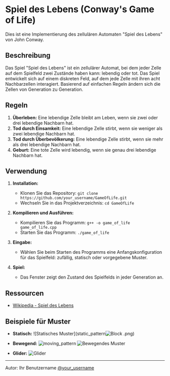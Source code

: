 # Spiel des Lebens (Conway's Game of Life)

Dies ist eine Implementierung des zellulären Automaten "Spiel des Lebens" von John Conway.

## Beschreibung

Das Spiel "Spiel des Lebens" ist ein zellulärer Automat, bei dem jeder Zelle auf dem Spielfeld zwei Zustände haben kann: lebendig oder tot. Das Spiel entwickelt sich auf einem diskreten Feld, auf dem jede Zelle mit ihren acht Nachbarzellen interagiert. Basierend auf einfachen Regeln ändern sich die Zellen von Generation zu Generation.

## Regeln

1. **Überleben:** Eine lebendige Zelle bleibt am Leben, wenn sie zwei oder drei lebendige Nachbarn hat.
2. **Tod durch Einsamkeit:** Eine lebendige Zelle stirbt, wenn sie weniger als zwei lebendige Nachbarn hat.
3. **Tod durch Überbevölkerung:** Eine lebendige Zelle stirbt, wenn sie mehr als drei lebendige Nachbarn hat.
4. **Geburt:** Eine tote Zelle wird lebendig, wenn sie genau drei lebendige Nachbarn hat.

## Verwendung

1. **Installation:**
    - Klonen Sie das Repository: `git clone https://github.com/your_username/GameOfLife.git`
    - Wechseln Sie in das Projektverzeichnis: `cd GameOfLife`

2. **Kompilieren und Ausführen:**
    - Kompilieren Sie das Programm: `g++ -o game_of_life game_of_life.cpp`
    - Starten Sie das Programm: `./game_of_life`

3. **Eingabe:**
    - Wählen Sie beim Starten des Programms eine Anfangskonfiguration für das Spielfeld: zufällig, statisch oder vorgegebene Muster.

4. **Spiel:**
    - Das Fenster zeigt den Zustand des Spielfelds in jeder Generation an.

## Ressourcen

- [Wikipedia - Spiel des Lebens](https://de.wikipedia.org/wiki/Conways_Spiel_des_Lebens)
  

## Beispiele für Muster

- **Statisch:**
    ![Statisches Muster](static_pattern![Block](https://github.com/dtyurin01/praktikum_11_3_FH_Aachen_GameOfLife/assets/30621310/3a28df9e-046f-4477-be9a-7b1afaef0ba0)
.png)

- **Bewegend:**
    ![moving_pattern](https://github.com/dtyurin01/praktikum_11_3_FH_Aachen_GameOfLife/assets/30621310/75abab40-d1e1-40ac-af32-e6584911c426)
    ![Bewegendes Muster](moving_pattern.gif)
- **Glider:**
    ![Glider](https://github.com/dtyurin01/praktikum_11_3_FH_Aachen_GameOfLife/assets/30621310/6c33c183-2796-46b3-89e3-d32ec7a833c7)
---

Autor: Ihr Benutzername [@your_username](https://github.com/your_username)
